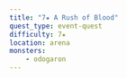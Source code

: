 ```yaml
---
title: "7★ A Rush of Blood"
quest_type: event-quest
difficulty: 7★
location: arena
monsters:
    - odogaron
---
```

